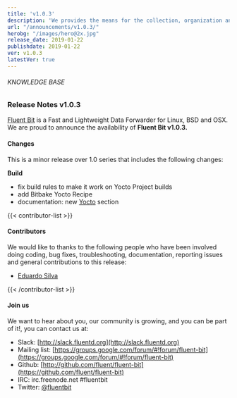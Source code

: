 ```yaml
---
title: 'v1.0.3'
description: 'We provides the means for the collection, organization and computerized retrieval of knowledge and Lightweight Data Forwarder for Linux, BSD and OSX. We are proud to announce the availability of Fluent Bit v1.0.3.'
url: "/announcements/v1.0.3/"
herobg: "/images/hero@2x.jpg"
release_date: 2019-01-22
publishdate: 2019-01-22
ver: v1.0.3
latestVer: true
---
```



###### KNOWLEDGE BASE

### Release Notes v1.0.3

[Fluent Bit](https://fluentbit.io/) is a Fast and Lightweight Data Forwarder for Linux, BSD and OSX. We are proud to announce the availability of **Fluent Bit v1.0.3.**

#### Changes

This is a minor release over 1.0 series that includes the following changes:

**Build**

* fix build rules to make it work on Yocto Project builds
* add Bitbake Yocto Recipe
* documentation: new [Yocto](https://docs.fluentbit.io/manual/1.0/installation/yocto) section


{{< contributor-list >}}

#### Contributors

We would like to thanks to the following people who have been involved doing coding, bug fixes, troubleshooting, documentation, reporting issues and general contributions to this release:

* [Eduardo Silva](https://github.com/edsiper)

{{< /contributor-list >}}

#### Join us

We want to hear about you, our community is growing, and you can be part of it!, you can contact us at:

* Slack: [http://slack.fluentd.org](http://slack.fluentd.org)
* Mailing list: [https://groups.google.com/forum/#!forum/fluent-bit](https://groups.google.com/forum/#!forum/fluent-bit)
* Github: [http://github.com/fluent/fluent-bit](https://github.com/fluent/fluent-bit)
* IRC: irc.freenode.net #fluentbit
* Twitter: [@fluentbit](https://twitter.com/fluentbit)